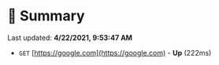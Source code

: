 # 📖 Summary
Last updated: **4/22/2021, 9:53:47 AM**

- `GET` [https://google.com](https://google.com) - **Up** (222ms)
